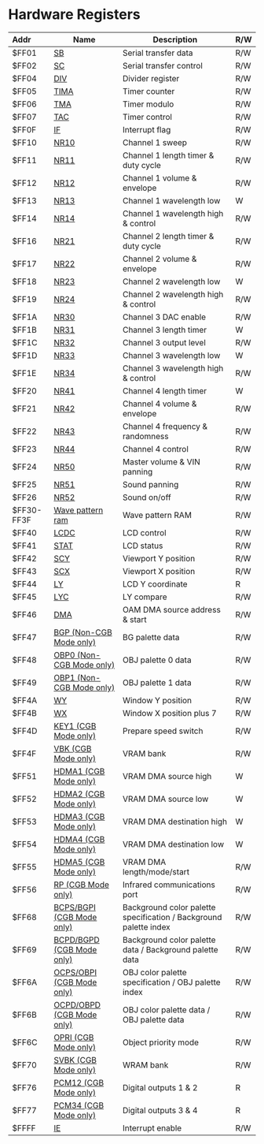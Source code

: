 
# Hardware Registers

| Addr       | Name                                                       | Description                                                       | R/W |
|:-----------|------------------------------------------------------------|-------------------------------------------------------------------|-----|
| $FF01      | [SB][linkSB]                                               | Serial transfer data                                              | R/W |
| $FF02      | [SC][linkSC]                                               | Serial transfer control                                           | R/W |
| $FF04      | [DIV][linkDIV]                                             | Divider register                                                  | R/W |
| $FF05      | [TIMA][linkTIMA]                                           | Timer counter                                                     | R/W |
| $FF06      | [TMA][linkTMA]                                             | Timer modulo                                                      | R/W |
| $FF07      | [TAC][linkTAC]                                             | Timer control                                                     | R/W |
| $FF0F      | [IF][linkIF]                                               | Interrupt flag                                                    | R/W |
| $FF10      | [NR10][linkNR10]                                           | Channel 1 sweep                                                   | R/W |
| $FF11      | [NR11][linkNR11]                                           | Channel 1 length timer & duty cycle                               | R/W |
| $FF12      | [NR12][linkNR12]                                           | Channel 1 volume & envelope                                       | R/W |
| $FF13      | [NR13][linkNR13]                                           | Channel 1 wavelength low                                          | W   |
| $FF14      | [NR14][linkNR14]                                           | Channel 1 wavelength high & control                               | R/W |
| $FF16      | [NR21][linkNR21]                                           | Channel 2 length timer & duty cycle                               | R/W |
| $FF17      | [NR22][linkNR22]                                           | Channel 2 volume & envelope                                       | R/W |
| $FF18      | [NR23][linkNR23]                                           | Channel 2 wavelength low                                          | W   |
| $FF19      | [NR24][linkNR24]                                           | Channel 2 wavelength high & control                               | R/W |
| $FF1A      | [NR30][linkNR30]                                           | Channel 3 DAC enable                                              | R/W |
| $FF1B      | [NR31][linkNR31]                                           | Channel 3 length timer                                            | W   |
| $FF1C      | [NR32][linkNR32]                                           | Channel 3 output level                                            | R/W |
| $FF1D      | [NR33][linkNR33]                                           | Channel 3 wavelength low                                          | W   |
| $FF1E      | [NR34][linkNR34]                                           | Channel 3 wavelength high & control                               | R/W |
| $FF20      | [NR41][linkNR41]                                           | Channel 4 length timer                                            | W   |
| $FF21      | [NR42][linkNR42]                                           | Channel 4 volume & envelope                                       | R/W |
| $FF22      | [NR43][linkNR43]                                           | Channel 4 frequency & randomness                                  | R/W |
| $FF23      | [NR44][linkNR44]                                           | Channel 4 control                                                 | R/W |
| $FF24      | [NR50][linkNR50]                                           | Master volume & VIN panning                                       | R/W |
| $FF25      | [NR51][linkNR51]                                           | Sound panning                                                     | R/W |
| $FF26      | [NR52][linkNR52]                                           | Sound on/off                                                      | R/W |
| $FF30-FF3F | [Wave pattern ram][linkWave pattern ram]                   | Wave pattern RAM                                                  | R/W |
| $FF40      | [LCDC][linkLCDC]                                           | LCD control                                                       | R/W |
| $FF41      | [STAT][linkSTAT]                                           | LCD status                                                        | R/W |
| $FF42      | [SCY][linkSCY]                                             | Viewport Y position                                               | R/W |
| $FF43      | [SCX][linkSCX]                                             | Viewport X position                                               | R/W |
| $FF44      | [LY][linkLY]                                               | LCD Y coordinate                                                  | R   |
| $FF45      | [LYC][linkLYC]                                             | LY compare                                                        | R/W |
| $FF46      | [DMA][linkDMA]                                             | OAM DMA source address & start                                    | R/W |
| $FF47      | [BGP (Non-CGB Mode only)][linkBGP (Non-CGB Mode only)]     | BG palette data                                                   | R/W |
| $FF48      | [OBP0 (Non-CGB Mode only)][linkOBP0 (Non-CGB Mode only)]   | OBJ palette 0 data                                                | R/W |
| $FF49      | [OBP1 (Non-CGB Mode only)][linkOBP1 (Non-CGB Mode only)]   | OBJ palette 1 data                                                | R/W |
| $FF4A      | [WY][linkWY]                                               | Window Y position                                                 | R/W |
| $FF4B      | [WX][linkWX]                                               | Window X position plus 7                                          | R/W |
| $FF4D      | [KEY1 (CGB Mode only)][linkKEY1 (CGB Mode only)]           | Prepare speed switch                                              | R/W |
| $FF4F      | [VBK (CGB Mode only)][linkVBK (CGB Mode only)]             | VRAM bank                                                         | R/W |
| $FF51      | [HDMA1 (CGB Mode only)][linkHDMA1 (CGB Mode only)]         | VRAM DMA source high                                              | W   |
| $FF52      | [HDMA2 (CGB Mode only)][linkHDMA2 (CGB Mode only)]         | VRAM DMA source low                                               | W   |
| $FF53      | [HDMA3 (CGB Mode only)][linkHDMA3 (CGB Mode only)]         | VRAM DMA destination high                                         | W   |
| $FF54      | [HDMA4 (CGB Mode only)][linkHDMA4 (CGB Mode only)]         | VRAM DMA destination low                                          | W   |
| $FF55      | [HDMA5 (CGB Mode only)][linkHDMA5 (CGB Mode only)]         | VRAM DMA length/mode/start                                        | R/W |
| $FF56      | [RP (CGB Mode only)][linkRP (CGB Mode only)]               | Infrared communications port                                      | R/W |
| $FF68      | [BCPS/BGPI (CGB Mode only)][linkBCPS/BGPI (CGB Mode only)] | Background color palette specification / Background palette index | R/W |
| $FF69      | [BCPD/BGPD (CGB Mode only)][linkBCPD/BGPD (CGB Mode only)] | Background color palette data / Background palette data           | R/W |
| $FF6A      | [OCPS/OBPI (CGB Mode only)][linkOCPS/OBPI (CGB Mode only)] | OBJ color palette specification / OBJ palette index               | R/W |
| $FF6B      | [OCPD/OBPD (CGB Mode only)][linkOCPD/OBPD (CGB Mode only)] | OBJ color palette data / OBJ palette data                         | R/W |
| $FF6C      | [OPRI (CGB Mode only)][linkOPRI (CGB Mode only)]           | Object priority mode                                              | R/W |
| $FF70      | [SVBK (CGB Mode only)][linkSVBK (CGB Mode only)]           | WRAM bank                                                         | R/W |
| $FF76      | [PCM12 (CGB Mode only)][linkPCM12 (CGB Mode only)]         | Digital outputs 1 & 2                                             | R   |
| $FF77      | [PCM34 (CGB Mode only)][linkPCM34 (CGB Mode only)]         | Digital outputs 3 & 4                                             | R   |
| $FFFF      | [IE][linkIE]                                               | Interrupt enable                                                  | R/W |


[linkSB]: ./Serial_Data_Transfer_(Link_Cable).html#ff01--sb-serial-transfer-data
[linkSC]: ./Serial_Data_Transfer_(Link_Cable).html#ff02--sc-serial-transfer-control
[linkDIV]: ./Timer_and_Divider_Registers.html#ff04--div-divider-register
[linkTIMA]: ./Timer_and_Divider_Registers.html#ff05--tima-timer-counter
[linkTMA]: ./Timer_and_Divider_Registers.html#ff06--tma-timer-modulo
[linkTAC]: ./Timer_and_Divider_Registers.html#ff07--tac-timer-control
[linkIF]: ./Interrupts.html#ff0f--if-interrupt-flag
[linkNR10]: ./Audio_Registers.html#ff10--nr10-channel-1-sweep
[linkNR11]: ./Audio_Registers.html#ff11--nr11-channel-1-length-timer--duty-cycle
[linkNR12]: ./Audio_Registers.html#ff12--nr12-channel-1-volume--envelope
[linkNR13]: ./Audio_Registers.html#ff13--nr13-channel-1-wavelength-low-write-only
[linkNR14]: ./Audio_Registers.html#ff14--nr14-channel-1-wavelength-high--control
[linkNR21]: ./Audio_Registers.html#sound-channel-2--pulse
[linkNR22]: ./Audio_Registers.html#sound-channel-2--pulse
[linkNR23]: ./Audio_Registers.html#sound-channel-2--pulse
[linkNR24]: ./Audio_Registers.html#sound-channel-2--pulse
[linkNR30]: ./Audio_Registers.html#ff1a--nr30-channel-3-dac-enable
[linkNR31]: ./Audio_Registers.html#ff1b--nr31-channel-3-length-timer-write-only
[linkNR32]: ./Audio_Registers.html#ff1c--nr32-channel-3-output-level
[linkNR33]: ./Audio_Registers.html#ff1d--nr33-channel-3-wavelength-low-write-only
[linkNR34]: ./Audio_Registers.html#ff1e--nr34-channel-3-wavelength-high--control
[linkNR41]: ./Audio_Registers.html#ff20--nr41-channel-4-length-timer-write-only
[linkNR42]: ./Audio_Registers.html#ff21--nr42-channel-4-volume--envelope
[linkNR43]: ./Audio_Registers.html#ff22--nr43-channel-4-frequency--randomness
[linkNR44]: ./Audio_Registers.html#ff23--nr44-channel-4-control
[linkNR50]: ./Audio_Registers.html#ff24--nr50-master-volume--vin-panning
[linkNR51]: ./Audio_Registers.html#ff25--nr51-sound-panning
[linkNR52]: ./Audio_Registers.html#ff26--nr52-sound-onoff
[linkWave pattern RAM]: ./Audio_Registers.html#ff30ff3f--wave-pattern-ram
[linkLCDC]: ./LCDC.html#ff40--lcdc-lcd-control
[linkSTAT]: ./STAT.html#ff41--stat-lcd-status
[linkSCY]: ./Scrolling.html#ff42ff43--scy-scx-viewport-y-position-x-position
[linkSCX]: ./Scrolling.html#ff42ff43--scy-scx-viewport-y-position-x-position
[linkLY]: ./Scrolling.html#ff44--ly-lcd-y-coordinate-read-only
[linkLYC]: ./Scrolling.html#ff45--lyc-ly-compare
[linkDMA]: ./OAM_DMA_Transfer.html#ff46--dma-oam-dma-source-address--start
[linkBGP (Non-CGB Mode only)]: ./Palettes.html#ff47--bgp-non-cgb-mode-only-bg-palette-data
[linkOBP0 (Non-CGB Mode only)]: ./Palettes.html#ff48ff49--obp0-obp1-non-cgb-mode-only-obj-palette-0-1-data
[linkOBP1 (Non-CGB Mode only)]: ./Palettes.html#ff48ff49--obp0-obp1-non-cgb-mode-only-obj-palette-0-1-data
[linkWY]: ./Scrolling.html#ff4aff4b--wy-wx-window-y-position-x-position-plus-7
[linkWX]: ./Scrolling.html#ff4aff4b--wy-wx-window-y-position-x-position-plus-7
[linkKEY1 (CGB Mode only)]: ./CGB_Registers.html#ff4d--key1-cgb-mode-only-prepare-speed-switch
[linkVBK (CGB Mode only)]: ./CGB_Registers.html#ff4f--vbk-cgb-mode-only-vram-bank
[linkHDMA1 (CGB Mode only)]: ./CGB_Registers.html#ff51ff52--hdma1-hdma2-cgb-mode-only-vram-dma-source-high-low-write-only
[linkHDMA2 (CGB Mode only)]: ./CGB_Registers.html#ff51ff52--hdma1-hdma2-cgb-mode-only-vram-dma-source-high-low-write-only
[linkHDMA3 (CGB Mode only)]: ./CGB_Registers.html#ff53ff54--hdma3-hdma4-cgb-mode-only-vram-dma-destination-high-low-write-only
[linkHDMA4 (CGB Mode only)]: ./CGB_Registers.html#ff53ff54--hdma3-hdma4-cgb-mode-only-vram-dma-destination-high-low-write-only
[linkHDMA5 (CGB Mode only)]: ./CGB_Registers.html#ff55--hdma5-cgb-mode-only-vram-dma-lengthmodestart
[linkRP (CGB Mode only)]: ./CGB_Registers.html#ff56--rp-cgb-mode-only-infrared-communications-port
[linkBCPS/BGPI (CGB Mode only)]: ./Palettes.html#ff68--bcpsbgpi-cgb-mode-only-background-color-palette-specification--background-palette-index
[linkBCPD/BGPD (CGB Mode only)]: ./Palettes.html#ff69--bcpdbgpd-cgb-mode-only-background-color-palette-data--background-palette-data
[linkOCPS/OBPI (CGB Mode only)]: ./Palettes.html#ff6aff6b--ocpsobpi-ocpdobpd-cgb-mode-only-obj-color-palette-specification--obj-palette-index-obj-color-palette-data--obj-palette-data
[linkOCPD/OBPD (CGB Mode only)]: ./Palettes.html#ff6aff6b--ocpsobpi-ocpdobpd-cgb-mode-only-obj-color-palette-specification--obj-palette-index-obj-color-palette-data--obj-palette-data
[linkOPRI (CGB Mode only)]: ./CGB_Registers.html#ff6c--opri-cgb-mode-only-object-priority-mode
[linkSVBK (CGB Mode only)]: ./CGB_Registers.html#ff70--svbk-cgb-mode-only-wram-bank
[linkPCM12 (CGB Mode only)]: ./Audio_details.html#ff76--pcm12-cgb-mode-only-digital-outputs-1--2-read-only
[linkPCM34 (CGB Mode only)]: ./Audio_details.html#ff77--pcm34-cgb-mode-only-digital-outputs-3--4-read-only
[linkIE]: ./Interrupts.html#ffff--ie-interrupt-enable
